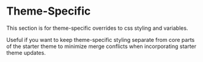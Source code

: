 # Theme-Specific

This section is for theme-specific overrides to css styling and variables.

Useful if you want to keep theme-specific styling separate from core parts of the starter theme to minimize merge conflicts when incorporating starter theme updates.